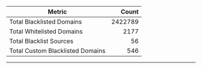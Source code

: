 | Metric | Count |
|--------|------:|
| Total Blacklisted Domains | 2422789 |
| Total Whitelisted Domains | 2177 |
| Total Blacklist Sources | 56 |
| Total Custom Blacklisted Domains | 546 |
---
